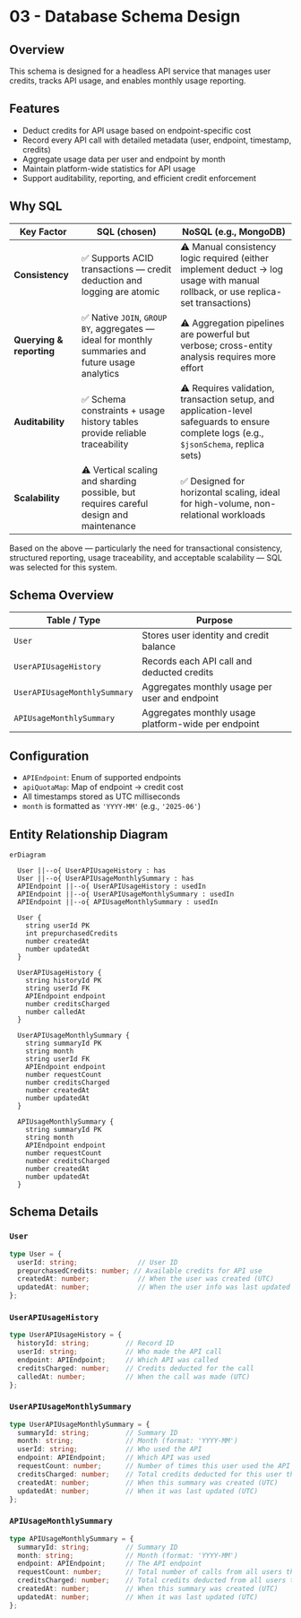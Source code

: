 # 03 - Database Schema Design

## Overview

This schema is designed for a headless API service that manages user credits, tracks API usage, and enables monthly usage reporting.

## Features

- Deduct credits for API usage based on endpoint-specific cost
- Record every API call with detailed metadata (user, endpoint, timestamp, credits)
- Aggregate usage data per user and endpoint by month
- Maintain platform-wide statistics for API usage
- Support auditability, reporting, and efficient credit enforcement

## Why SQL

| Key Factor               | SQL (chosen)                                                                                                   | NoSQL (e.g., MongoDB)                                                                                                                              |
|--------------------------|----------------------------------------------------------------------------------------------------------------|-----------------------------------------------------------------------------------------------------------------------------------------------------|
| **Consistency**          | ✅ Supports ACID transactions — credit deduction and logging are atomic                                        | ⚠️ Manual consistency logic required (either implement deduct → log usage with manual rollback, or use replica-set transactions)                                 |
| **Querying & reporting** | ✅ Native `JOIN`, `GROUP BY`, aggregates — ideal for monthly summaries and future usage analytics               | ⚠️ Aggregation pipelines are powerful but verbose; cross-entity analysis requires more effort                                                      |
| **Auditability**         | ✅ Schema constraints + usage history tables provide reliable traceability                                     | ⚠️ Requires validation, transaction setup, and application-level safeguards to ensure complete logs (e.g., `$jsonSchema`, replica sets)           |
| **Scalability**          | ⚠️ Vertical scaling and sharding possible, but requires careful design and maintenance                        | ✅ Designed for horizontal scaling, ideal for high-volume, non-relational workloads                                                                 |

Based on the above — particularly the need for transactional consistency, structured reporting, usage traceability, and acceptable scalability — SQL was selected for this system.


## Schema Overview

| Table / Type                      | Purpose                                                                 |
|----------------------------------|-------------------------------------------------------------------------|
| `User`                           | Stores user identity and credit balance                                |
| `UserAPIUsageHistory`            | Records each API call and deducted credits                              |
| `UserAPIUsageMonthlySummary`     | Aggregates monthly usage per user and endpoint                          |
| `APIUsageMonthlySummary`         | Aggregates monthly usage platform-wide per endpoint                     |

## Configuration

- `APIEndpoint`: Enum of supported endpoints
- `apiQuotaMap`: Map of endpoint → credit cost
- All timestamps stored as UTC milliseconds
- `month` is formatted as `'YYYY-MM'` (e.g., `'2025-06'`)

## Entity Relationship Diagram

```mermaid
erDiagram

  User ||--o{ UserAPIUsageHistory : has
  User ||--o{ UserAPIUsageMonthlySummary : has
  APIEndpoint ||--o{ UserAPIUsageHistory : usedIn
  APIEndpoint ||--o{ UserAPIUsageMonthlySummary : usedIn
  APIEndpoint ||--o{ APIUsageMonthlySummary : usedIn

  User {
    string userId PK
    int prepurchasedCredits
    number createdAt
    number updatedAt
  }

  UserAPIUsageHistory {
    string historyId PK
    string userId FK
    APIEndpoint endpoint
    number creditsCharged
    number calledAt
  }

  UserAPIUsageMonthlySummary {
    string summaryId PK
    string month
    string userId FK
    APIEndpoint endpoint
    number requestCount
    number creditsCharged
    number createdAt
    number updatedAt
  }

  APIUsageMonthlySummary {
    string summaryId PK
    string month
    APIEndpoint endpoint
    number requestCount
    number creditsCharged
    number createdAt
    number updatedAt
  }
```

## Schema Details

### `User`

```ts
type User = {
  userId: string;               // User ID
  prepurchasedCredits: number; // Available credits for API use
  createdAt: number;            // When the user was created (UTC)
  updatedAt: number;            // When the user info was last updated (UTC)
};
```

### `UserAPIUsageHistory`

```ts
type UserAPIUsageHistory = {
  historyId: string;         // Record ID
  userId: string;            // Who made the API call
  endpoint: APIEndpoint;     // Which API was called
  creditsCharged: number;    // Credits deducted for the call
  calledAt: number;          // When the call was made (UTC)
};
```

### `UserAPIUsageMonthlySummary`

```ts
type UserAPIUsageMonthlySummary = {
  summaryId: string;         // Summary ID
  month: string;             // Month (format: 'YYYY-MM')
  userId: string;            // Who used the API
  endpoint: APIEndpoint;     // Which API was used
  requestCount: number;      // Number of times this user used the API this month
  creditsCharged: number;    // Total credits deducted for this user this month
  createdAt: number;         // When this summary was created (UTC)
  updatedAt: number;         // When it was last updated (UTC)
};
```

### `APIUsageMonthlySummary`

```ts
type APIUsageMonthlySummary = {
  summaryId: string;         // Summary ID
  month: string;             // Month (format: 'YYYY-MM')
  endpoint: APIEndpoint;     // The API endpoint
  requestCount: number;      // Total number of calls from all users this month
  creditsCharged: number;    // Total credits deducted from all users this month
  createdAt: number;         // When this summary was created (UTC)
  updatedAt: number;         // When it was last updated (UTC)
};
```